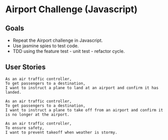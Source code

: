 # Airport Challenge (Javascript)

## Goals
- Repeat the Airport challenge in Javascript.
- Use jasmine spies to test code.
- TDD using the feature test - unit test - refactor cycle.

## User Stories

```
As an air traffic controller,
To get passengers to a destination,
I want to instruct a plane to land at an airport and confirm it has landed.
```

```
As an air traffic controller,
To get passengers to a destination,
I want to instruct a plane to take off from an airport and confirm it is no longer at the airport.
```

```
As an air traffic controller,
To ensure safety,
I want to prevent takeoff when weather is stormy.
```
